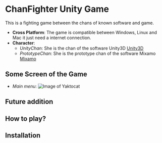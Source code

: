 ChanFighter Unity Game
=========================

This is a fighting game between the chans of known software and game. 

- **Cross Platform**: The game is compatible between Windows, Linux and Mac it just need a internet connection. 
- **Character**: 
    - *UnityChan*: She is the chan of the software Unity3D [Unity3D](https://unity.com/fr)
    - *PrototypeChan*: She is the prototype chan of the software Mixamo [Mixamo](https://www.mixamo.com/#/)

Some Screen of the Game
------------

- *Main menu*: 
![Image of Yaktocat](https://octodex.github.com/images/yaktocat.png)

Future addition
--------------


How to play?
--------------


Installation
--------------


